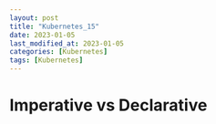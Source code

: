 ```yaml
---
layout: post
title: "Kubernetes_15"
date: 2023-01-05
last_modified_at: 2023-01-05
categories: [Kubernetes]
tags: [Kubernetes]
---
```


# Imperative vs Declarative
